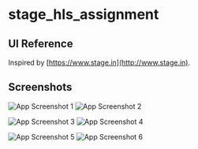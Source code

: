 # stage_hls_assignment


## UI Reference

Inspired by [https://www.stage.in](http://www.stage.in).



## Screenshots

![App Screenshot 1](screenshots/Screenshot_1.png)   ![App Screenshot 2](screenshots/Screenshot_2.png)


![App Screenshot 3](screenshots/Screenshot_3.png)    ![App Screenshot 4](screenshots/Screenshot_4.png)


![App Screenshot 5](screenshots/Screenshot_5.png)    ![App Screenshot 6](screenshots/Screenshot_6.png)

